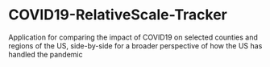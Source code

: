 # COVID19-RelativeScale-Tracker
Application for comparing the impact of COVID19 on selected counties and regions of the US, side-by-side for a broader perspective of how the US has handled the pandemic
